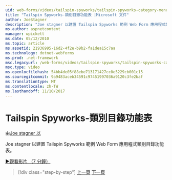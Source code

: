 ```yaml
---
uid: web-forms/videos/tailspin-spyworks/tailspin-spyworks-category-menu
title: "Tailspin Spyworks-類別目錄功能表 |Microsoft 文件"
author: JoeStagner
description: "Joe stagner 以建置 Tailspin Spyworks 範例 Web Form 應用程式類別目錄功能表。"
ms.author: aspnetcontent
manager: wpickett
ms.date: 05/12/2010
ms.topic: article
ms.assetid: 21936995-16d2-4f2e-b9b2-fa1dea15c7aa
ms.technology: dotnet-webforms
ms.prod: .net-framework
msc.legacyurl: /web-forms/videos/tailspin-spyworks/tailspin-spyworks-category-menu
msc.type: video
ms.openlocfilehash: 54bb4de05f88ebe713171427cc0e5229cb001c15
ms.sourcegitcommit: 9a9483aceb34591c97451997036a9120c3fe2baf
ms.translationtype: MT
ms.contentlocale: zh-TW
ms.lasthandoff: 11/10/2017
---
```

<a name="tailspin-spyworks---category-menu"></a>Tailspin Spyworks-類別目錄功能表
====================
由[Joe stagner 以](https://github.com/JoeStagner)

Joe stagner 以建置 Tailspin Spyworks 範例 Web Form 應用程式類別目錄功能表。

[&#9654;觀看影片 （7 分鐘）](https://channel9.msdn.com/Blogs/ASP-NET-Site-Videos/tailspin-spyworks-category-menu)

>[!div class="step-by-step"]
[上一頁](tailspin-spyworks-directory-organization.md)
[下一頁](tailspin-spyworks-display-the-product-list.md)
